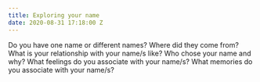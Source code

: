 ```yaml
---
title: Exploring your name
date: 2020-08-31 17:18:00 Z
---
```


Do you have one name or different names? 
Where did they come from?
What is your relationship with your name/s like?
Who chose your name and why?
What feelings do you associate with your name/s?
What memories do you associate with your name/s? 
